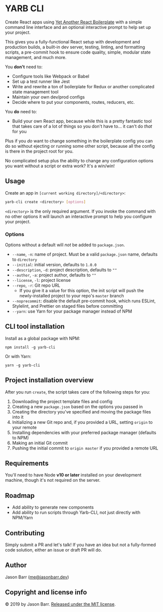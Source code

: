 # YARB CLI

Create React apps using [Yet Another React Boilerplate](https://github.com/jasonsbarr/yet-another-react-boilerplate) with a simple command line interface and an optional interactive prompt to help set up your project.

This gives you a fully-functional React setup with development and production builds, a built-in dev server, testing, linting, and formatting scripts, a pre-commit hook to ensure code quality, simple, modular state management, and much more.

You **don't** need to:
- Configure tools like Webpack or Babel
- Set up a test runner like Jest
- Write and rewrite a ton of boilerplate for Redux or another complicated state management tool
- Maintain your own dev/prod configs
- Decide where to put your components, routes, reducers, etc.

You **do** need to:
- Build your own React app, because while this is a pretty fantastic tool that takes care of a lot of things so you don't have to... it can't do _that_ for you

Plus if you _do_ want to change something in the boilerplate config you can do so without ejecting or running some other script, because all the config is there in the project root for you.

No complicated setup plus the ability to change any configuration options you want without a script or extra work? It's a win/win!

## Usage

Create an app in `[current working directory]/<directory>`:

```bash
yarb-cli create <directory> [options]
```

`<directory>` is the only required argument. If you invoke the command with no other options it will launch an interactive prompt to help you configure your project.

### Options

Options without a default will _not_ be added to `package.json`.

- `--name`, `-n`: name of project. Must be a valid `package.json` name, defaults to `directory`
- `--initial`: initial version, defaults to `1.0.0`
- `--description`, `-d`: project description, defaults to `""`
- `--author`, `-a`: project author, defaults to `""`
- `--license`, `-l`: project license
- `--repo`, `-r`: Git repo URL
  - If you give it a value for this option, the init script will push the newly-installed project to your repo's `master` branch
- `--noprecommit`: disable the default pre-commit hook, which runs ESLint, Stylelint, and Prettier on staged files before committing
- `--yarn`: use Yarn for your package manager instead of NPM

## CLI tool installation

Install as a global package with NPM:

`npm install -g yarb-cli`

Or with Yarn:

`yarn -g yarb-cli`

## Project installation overview

After you run `create`, the script takes care of the following steps for you:

1. Downloading the project template files and config
2. Creating a new `package.json` based on the options you passed in
3. Creating the directory you've specified and moving the package files into it
4. Initializing a new Git repo and, if you provided a URL, setting `origin` to your remote
5. Installing dependencies with your preferred package manager (defaults to NPM)
6. Making an initial Git commit
7. Pushing the initial commit to `origin master` if you provided a remote URL

## Requirements

You'll need to have Node **v10 or later** installed on your development machine, though it's not required on the server.

## Roadmap

- Add ability to generate new components
- Add ability to run scripts through Yarb-CLI, not just directly with NPM/Yarn

## Contributing

Simply submit a PR and let's talk! If you have an idea but not a fully-formed code solution, either an issue or draft PR will do.

## Author

Jason Barr (me@jasonbarr.dev)

## Copyright and license info

&copy; 2019 by Jason Barr. [Released under the MIT license](./LICENSE).

